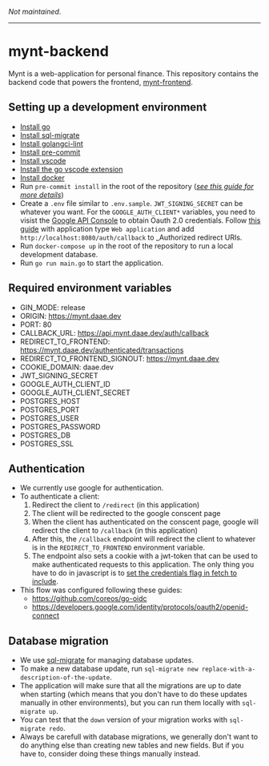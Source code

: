 *Not maintained.*

---

# mynt-backend

Mynt is a web-application for personal finance. This repository contains the backend code that powers the frontend, [mynt-frontend](https://github.com/petterdaae/mynt-frontend).

## Setting up a development environment

- [Install go](https://golang.org/doc/install)
- [Install sql-migrate](https://github.com/rubenv/sql-migrate)
- [Install golangci-lint](https://golangci-lint.run/usage/install/)
- [Install pre-commit](https://pre-commit.com/#install)
- [Install vscode](https://code.visualstudio.com/download)
- [Install the go vscode extension](https://code.visualstudio.com/docs/languages/go)
- [Install docker](https://docs.docker.com/get-docker/)
- Run `pre-commit install` in the root of the repository ([_see this guide for more details_](https://freshman.tech/linting-golang/))
- Create a `.env` file similar to `.env.sample`. `JWT_SIGNING_SECRET` can be whatever you want. For the `GOOGLE_AUTH_CLIENT*` variables, you need to visist the [Google API Console](https://console.developers.google.com/) to obtain Oauth 2.0 credentials. Follow [this guide](https://support.google.com/cloud/answer/6158849?hl=en) with application type `Web application` and add `http://localhost:8080/auth/callback` to \_Authorized redirect URIs.
- Run `docker-compose up` in the root of the repository to run a local development database.
- Run `go run main.go` to start the application.

## Required environment variables

- GIN_MODE: release
- ORIGIN: https://mynt.daae.dev
- PORT: 80
- CALLBACK_URL: https://api.mynt.daae.dev/auth/callback
- REDIRECT_TO_FRONTEND: https://mynt.daae.dev/authenticated/transactions
- REDIRECT_TO_FRONTEND_SIGNOUT: https://mynt.daae.dev
- COOKIE_DOMAIN: daae.dev
- JWT_SIGNING_SECRET
- GOOGLE_AUTH_CLIENT_ID
- GOOGLE_AUTH_CLIENT_SECRET
- POSTGRES_HOST
- POSTGRES_PORT
- POSTGRES_USER
- POSTGRES_PASSWORD
- POSTGRES_DB
- POSTGRES_SSL

## Authentication

- We currently use google for authentication.
- To authenticate a client:
  1. Redirect the client to `/redirect` (in this application)
  2. The client will be redirected to the google conscent page
  3. When the client has authenticated on the conscent page, google will redirect the client to `/callback` (in this application)
  4. After this, the `/callback` endpoint will redirect the client to whatever is in the `REDIRECT_TO_FRONTEND` environment variable.
  5. The endpoint also sets a cookie with a jwt-token that can be used to make authenticated requests to this application. The only thing you have to do in javascript is to [set the credentials flag in fetch to include](https://developer.mozilla.org/en-US/docs/Web/API/Fetch_API/Using_Fetch#sending_a_request_with_credentials_included).
- This flow was configured following these guides:
  - https://github.com/coreos/go-oidc
  - https://developers.google.com/identity/protocols/oauth2/openid-connect

## Database migration

- We use [sql-migrate](https://github.com/rubenv/sql-migrate) for managing database updates.
- To make a new database update, run `sql-migrate new replace-with-a-description-of-the-update`.
- The application will make sure that all the migrations are up to date when starting (which means that you don't have to do these updates manually in other environments), but you can run them locally with `sql-migrate up`.
- You can test that the `down` version of your migration works with `sql-migrate redo`.
- Always be carefull with database migrations, we generally don't want to do anything else than creating new tables and new fields. But if you have to, consider doing these things manually instead.
